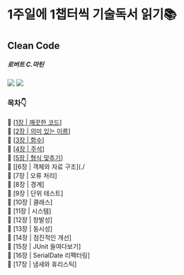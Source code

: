 # 1주일에 1챕터씩 기술독서 읽기📚
## Clean Code 
##### 로버트 C.마틴
![](https://images.velog.io/images/zero9657/post/c94c2cdb-99c2-4a5a-a0f3-66e154fdbb0f/%EB%8B%A4%EC%9A%B4%EB%A1%9C%EB%93%9C.jpg)
![](./서니/블로그/기술블로그/다운로드.jpg)
         
                
### 목차👇               
📖  [[1장 | 깨끗한 코드](./chapter_1/ch_1.md)]    
📖 [[2장 | 의미 있는 이름](./chapter_2/ch_2.md)]    
📖 [[3장 | 함수](./chapter_3/ch_3.md)]     
📖 [[4장 | 주석](./chapter_4/ch_4.md)]     
📖 [[5장 | 형식 맞추기](./chapter_5/ch_5.md)]     
📖 [[6장 | 객체와 자료 구조](./       
📖 [7장 | 오류 처리]    
📖 [8장 | 경계]    
📖 [9장 | 단위 테스트]    
📖 [10장 | 클래스]   
📖 [11장 | 시스템]    
📖 [12장 | 창발성]    
📖 [13장 | 동시성]    
📖 [14장 | 점진적인 개선]    
📖 [15장 | JUnit 들여다보기]     
📖 [16장 | SerialDate 리팩터링]    
📖 [17장 | 냄새와 휴리스틱]    



 

